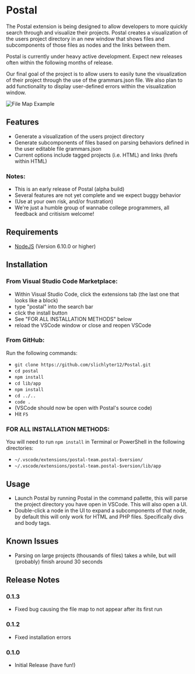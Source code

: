 # Postal

The Postal extension is being designed to allow developers to more quickly search through and visualize their projects. 
Postal creates a visualization of the users project directory in an new window that shows files and subcomponents of those files as nodes and the links between them.

Postal is currently under heavy active development.
Expect new releases often within the following months of release.

Our final goal of the project is to allow users to easily tune the visualization of their project through the use of the grammars.json file.
We also plan to add functionality to display user-defined errors within the visualization window.

![File Map Example](./images/filemap.png)


## Features
* Generate a visualization of the users project directory
* Generate subcomponents of files based on parsing behaviors defined in the user editable file grammars.json
* Current options include tagged projects (i.e. HTML) and links (hrefs within HTML)

### Notes: 
* This is an early release of Postal (alpha build)
* Several features are not yet complete and we expect buggy behavior 
* (Use at your own risk, and/or frustration)
* We're just a humble group of wannabe college programmers, all feedback and critisism welcome!

## Requirements
* [NodeJS](https://nodejs.org/en/) (Version 6.10.0 or higher)

## Installation

### From Visual Studio Code Marketplace:
* Within Visual Studio Code, click the extensions tab (the last one that looks like a block)
* type "postal" into the search bar
* click the install button
* See "FOR ALL INSTALLATION METHODS" below
* reload the VSCode window or close and reopen VSCode

### From GitHub:
Run the following commands:

* `git clone https://github.com/slichlyter12/Postal.git`
* `cd postal`
* `npm install`
* `cd lib/app`
* `npm install`
* `cd ../..`
* `code .`
* (VSCode should now be open with Postal's source code)
* Hit `F5`

### FOR ALL INSTALLATION METHODS:
You will need to run `npm install` in Terminal or PowerShell in the following directories:

* `~/.vscode/extensions/postal-team.postal-$version/`
* `~/.vscode/extensions/postal-team.postal-$version/lib/app`

## Usage
* Launch Postal by running Postal in the command pallette, this will parse the project directory you have open in VSCode. This will also open a UI.
* Double-click a node in the UI to expand a subcomponents of that node, by default this will only work for HTML and PHP files. Specifically divs and body tags.

## Known Issues

* Parsing on large projects (thousands of files) takes a while, but will (probably) finish around 30 seconds

## Release Notes

### 0.1.3
* Fixed bug causing the file map to not appear after its first run

### 0.1.2
* Fixed installation errors

### 0.1.0
* Initial Release (have fun!)
